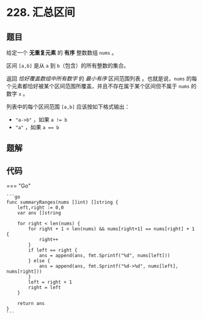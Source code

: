 # 228. 汇总区间

## 题目

给定一个  **无重复元素** 的 **有序** 整数数组 `nums` 。

区间 `[a,b]` 是从 `a` 到 `b`（包含）的所有整数的集合。


返回 *恰好覆盖数组中所有数字* 的 *最小有序* 区间范围列表 。也就是说，`nums` 的每个元素都恰好被某个区间范围所覆盖，并且不存在属于某个区间但不属于 `nums` 的数字 `x` 。


列表中的每个区间范围 `[a,b]` 应该按如下格式输出：


- `"a->b"` ，如果 `a != b`
- `"a"` ，如果 `a == b`


## 题解


## 代码

=== "Go"

    ```go
    func summaryRanges(nums []int) []string {
        left,right := 0,0
        var ans []string

        for right < len(nums) {
            for right + 1 < len(nums) && nums[right+1] == nums[right] + 1 {
                right++
            }
            if left == right {
                ans = append(ans, fmt.Sprintf("%d", nums[left]))
            } else {
                ans = append(ans, fmt.Sprintf("%d->%d", nums[left], nums[right]))
            }
            left = right + 1
            right = left
        }

        return ans
    }
    ```